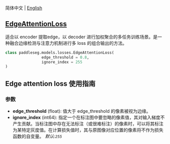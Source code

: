 简体中文 | [English](EdgeAttentionLoss_en.md)
## [EdgeAttentionLoss](../../../paddleseg/models/losses/edge_attention_loss.py)
适合以 encoder 提取edge，以 decoder 进行加权聚合的多任务训练场景。是一种融合边缘检测与注意力机制进行多 loss 的组合输出的方法。

```python
class paddleseg.models.losses.EdgeAttentionLoss(
                edge_threshold = 0.8,
                ignore_index = 255
)
```

## Edge attention loss 使用指南

### 参数
* **edge_threshold** (float): 值大于 edge_threshold 的像素被视为边缘。
* **ignore_index** (int64): 指定一个在标注图中要忽略的像素值，其对输入梯度不产生贡献。当标注图中存在无法标注（或很难标注）的像素时，可以将其标注为某特定灰度值。在计算损失值时，其与原图像对应位置的像素将不作为损失函数的自变量。 *默认:``255``*
